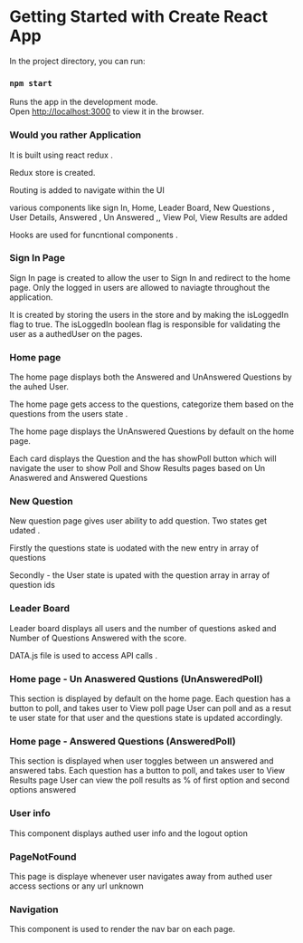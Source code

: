 # Getting Started with Create React App

In the project directory, you can run:

### `npm start`

Runs the app in the development mode.\
Open [http://localhost:3000](http://localhost:3000) to view it in the browser.

### Would you rather Application

It is built using react redux .

Redux store is created.

Routing is added to navigate within the UI 

various components like sign In, Home, Leader Board, New Questions , User Details, Answered , Un Answered ,, View Pol, View Results are added 

Hooks are used for funcntional components .

### Sign In Page

Sign In  page is created to allow the user to Sign In and redirect to the home page.
Only the logged in users are allowed to naviagte throughout the application.

It is created by storing the users in the store and by making the isLoggedIn flag to true.
The isLoggedIn boolean flag is responsible for validating the user  as a authedUser on the pages.

### Home page

The home page displays both the Answered and UnAnswered Questions by the auhed User.

The home page gets access to the questions, categorize them based on the questions from the users state .

The home page displays the UnAnswered Questions by default on the home page.

Each card displays the Question and the has showPoll button which will navigate the user to show Poll and Show Results pages based on Un Anaswered and Answered Questions 

### New Question 

New question page gives user ability to add question.
Two states get udated .

Firstly the questions state is uodated with the new entry in array of questions

Secondly - the User state is upated with the question array in array of question ids

### Leader Board 

Leader board displays all users and the number of questions asked and Number of Questions Answered with the score.

DATA.js file is used to access API calls .

### Home page - Un Anaswered Qustions (UnAnsweredPoll)

This section is displayed by default on the home page.
Each question has a button to poll, and takes user to View poll page
User can poll and as a resut te user state for that user and the questions state is updated accordingly.

### Home page - Answered Questions (AnsweredPoll)

This section is displayed when user toggles between un answered and answered tabs.
Each question has a button to poll, and takes user to View Results page
User can view the poll results as % of first option and second options answered 

### User info 

This component displays authed user info and the logout option

### PageNotFound 
This page is displaye whenever user navigates away from authed user access sections or any url unknown

### Navigation

This component is used to render the nav bar on each page.


